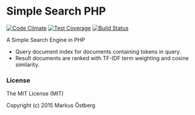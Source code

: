 # Simple Search PHP

[![Code Climate](https://codeclimate.com/github/markusos/simple-search-php/badges/gpa.svg)](https://codeclimate.com/github/markusos/simple-search-php)
[![Test Coverage](https://codeclimate.com/github/markusos/simple-search-php/badges/coverage.svg)](https://codeclimate.com/github/markusos/simple-search-php)
[![Build Status](https://travis-ci.org/markusos/simple-search-php.svg?branch=master)](https://travis-ci.org/markusos/simple-search-php)

A Simple Search Engine in PHP

- Query document index for documents containing tokens in query.
- Result documents are ranked with TF-IDF term weighting and cosine similarity.

### License

The MIT License (MIT)

Copyright (c) 2015 Markus Östberg
